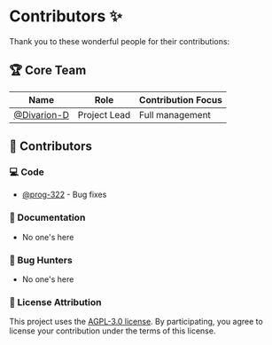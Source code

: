 
# Contributors ✨

Thank you to these wonderful people for their contributions:

## 🏆 Core Team

| Name | Role | Contribution Focus |
|----------------|---------------------|--------------------|
| [@Divarion-D](https://github.com/Divarion-D) | Project Lead | Full management |

<!-- ## 🌟 Community Stars (Top Contributors)

| Contributor | PRs Merged | Highlights |
|----------------|------------|-------------------------------------|
| [@adfasf](https://github.com/dsdfasdaln) | 42 | Description | -->

## 👥 Contributors

### 💻 Code
- [@prog-322](https://github.com/prog-322) - Bug fixes

### 📖 Documentation
- No one's here

### 🐛 Bug Hunters
- No one's here

### 📜 License Attribution

This project uses the [AGPL-3.0 license](LICENSE). By participating, you agree to license your contribution under the terms of this license.